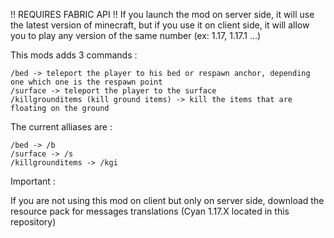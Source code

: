 !! REQUIRES FABRIC API !!
If you launch the mod on server side, it will use the latest version of minecraft, but if you use it on client side, it will allow you to play any version of the same number (ex: 1.17, 1.17.1 ...)

This mods adds 3 commands :

    /bed -> teleport the player to his bed or respawn anchor, depending one which one is the respawn point
    /surface -> teleport the player to the surface
    /killgrounditems (kill ground items) -> kill the items that are floating on the ground

The current alliases are :

    /bed -> /b
    /surface -> /s
    /killgrounditems -> /kgi

Important :

If you are not using this mod on client but only on server side, download the resource pack for messages translations (Cyan 1.17.X located in this repository)
